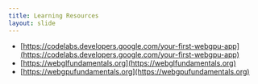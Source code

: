 ```yaml
---
title: Learning Resources
layout: slide
---
```

- [https://codelabs.developers.google.com/your-first-webgpu-app](https://codelabs.developers.google.com/your-first-webgpu-app)
- [https://webglfundamentals.org](https://webglfundamentals.org)
- [https://webgpufundamentals.org](https://webgpufundamentals.org)
